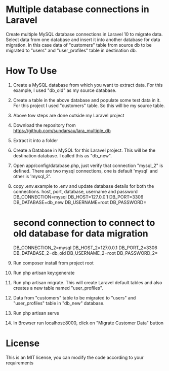  # Multiple database connections in Laravel
Create multiple MySQL database connections in Laravel 10 to migrate data. Select data from one database and insert it into another database for data migration. In this case data of "customers" table from source db to be migrated to "users" and "user_profiles" table in destination db.

# How To Use
1) Create a MySQL database from which you want to extract data. For this example, I used "db_old" as my source database. 
2) Create a table in the above database and populate some test data in it. For this project I used "customers" table. So this will be my source table.
3) Above tow steps are done outside my Laravel project
4) Download the repository from https://github.com/sundarsau/lara_multiple_db
6) Extract it into a folder
5) Create a Database in MySQL for this Laravel project. This will be the destination database. I called this as "db_new".
6) Open app/config/database.php, just verify that connection "mysql_2" is defined. There are two mysql connections, one is default 'mysql' and other is 'mysql_2'.
7) copy .env.example to .env and update database details for both the connections. host, port, database, username and password   
    DB_CONNECTION=mysql
    DB_HOST=127.0.0.1
    DB_PORT=3306
    DB_DATABASE=db_new
    DB_USERNAME=root
    DB_PASSWORD=
    
    # second connection to connect to old database for data migration
    DB_CONNECTION_2=mysql
    DB_HOST_2=127.0.0.1
    DB_PORT_2=3306
    DB_DATABASE_2=db_old
    DB_USERNAME_2=root
    DB_PASSWORD_2=

8) Run composer install from project root
9) Run php artisan key:generate
10) Run php artisan migrate. This will create Laravel default tables and also creates a new table named "user_profiles". 
11) Data from "customers" table to be migrated to "users" and "user_profiles" table in "db_new" database.
12) Run php artisan serve
13) In Browser run localhost:8000, click on "Migrate Customer Data" button

# License
This is an MIT license, you can modify the code according to your requirements
